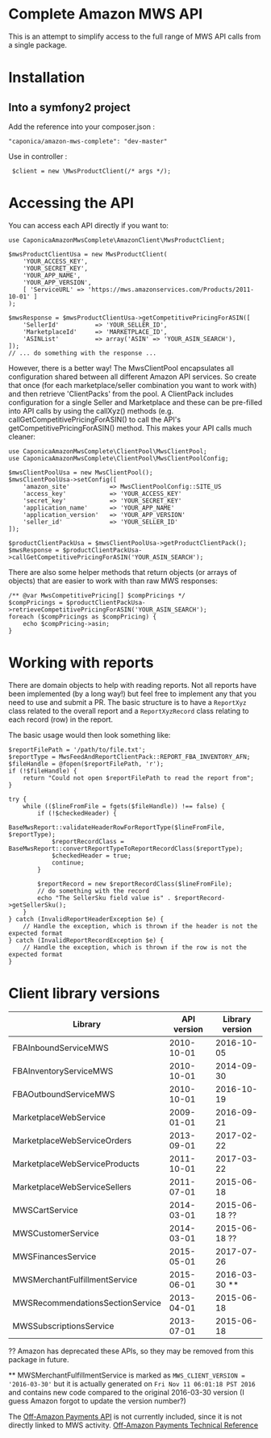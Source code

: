 Complete Amazon MWS API
=======================

This is an attempt to simplify access to the full range of MWS API calls from a single package.

Installation
============

Into a symfony2 project
-----------------------

Add the reference into your composer.json : 

    "caponica/amazon-mws-complete": "dev-master"

Use in controller :

     $client = new \MwsProductClient(/* args */);

Accessing the API
=================

You can access each API directly if you want to:

    use CaponicaAmazonMwsComplete\AmazonClient\MwsProductClient;

    $mwsProductClientUsa = new MwsProductClient(
        'YOUR_ACCESS_KEY',
        'YOUR_SECRET_KEY',
        'YOUR_APP_NAME',
        'YOUR_APP_VERSION',
        [ 'ServiceURL' => 'https://mws.amazonservices.com/Products/2011-10-01' ]
    );

    $mwsResponse = $mwsProductClientUsa->getCompetitivePricingForASIN([
        'SellerId'          => 'YOUR_SELLER_ID',
        'MarketplaceId'     => 'MARKETPLACE_ID',
        'ASINList'          => array('ASIN' => 'YOUR_ASIN_SEARCH'),
    ]);
    // ... do something with the response ...


However, there is a better way! The MwsClientPool encapsulates all configuration shared between all different Amazon
API services. So create that once (for each marketplace/seller combination you want to work with) and then retrieve
'ClientPacks' from the pool. A ClientPack includes configuration for a single Seller and Marketplace and these can be
pre-filled into API calls by using the callXyz() methods (e.g. callGetCompetitivePricingForASIN() to call the API's
getCompetitivePricingForASIN() method. This makes your API calls much cleaner:

    use CaponicaAmazonMwsComplete\ClientPool\MwsClientPool;
    use CaponicaAmazonMwsComplete\ClientPool\MwsClientPoolConfig;

    $mwsClientPoolUsa = new MwsClientPool();
    $mwsClientPoolUsa->setConfig([
        'amazon_site'           => MwsClientPoolConfig::SITE_US
        'access_key'            => 'YOUR_ACCESS_KEY'
        'secret_key'            => 'YOUR_SECRET_KEY'
        'application_name'      => 'YOUR_APP_NAME'
        'application_version'   => 'YOUR_APP_VERSION'
        'seller_id'             => 'YOUR_SELLER_ID'
    ]);

    $productClientPackUsa = $mwsClientPoolUsa->getProductClientPack();
    $mwsResponse = $productClientPackUsa->callGetCompetitivePricingForASIN('YOUR_ASIN_SEARCH');

There are also some helper methods that return objects (or arrays of objects) that are easier to work with than raw
MWS responses:

    /** @var MwsCompetitivePricing[] $compPricings */
    $compPricings = $productClientPackUsa->retrieveCompetitivePricingForASIN('YOUR_ASIN_SEARCH');
    foreach ($compPricings as $compPricing) {
        echo $compPricing->asin;
    }


Working with reports
====================

There are domain objects to help with reading reports. Not all reports have been implemented (by a long way!) but feel 
free to implement any that you need to use and submit a PR. The basic structure is to have a `ReportXyz` class related 
to the overall report and a `ReportXyzRecord` class relating to each record (row) in the report.

The basic usage would then look something like:

    $reportFilePath = '/path/to/file.txt';
    $reportType = MwsFeedAndReportClientPack::REPORT_FBA_INVENTORY_AFN;
    $fileHandle = @fopen($reportFilePath, 'r');
    if (!$fileHandle) {
        return "Could not open $reportFilePath to read the report from";
    }

    try {
        while (($lineFromFile = fgets($fileHandle)) !== false) {
            if (!$checkedHeader) {
                BaseMwsReport::validateHeaderRowForReportType($lineFromFile, $reportType);
                $reportRecordClass = BaseMwsReport::convertReportTypeToReportRecordClass($reportType);
                $checkedHeader = true;
                continue;
            }

            $reportRecord = new $reportRecordClass($lineFromFile);
            // do something with the record 
            echo "The SellerSku field value is" . $reportRecord->getSellerSku();
        }
    } catch (InvalidReportHeaderException $e) {
        // Handle the exception, which is thrown if the header is not the expected format
    } catch (InvalidReportRecordException $e) {
        // Handle the exception, which is thrown if the row is not the expected format
    }



Client library versions
=======================

|Library                            |API version|Library version|
|-----------------------------------|-----------|---------------|
|FBAInboundServiceMWS               |2010-10-01 |2016-10-05     |
|FBAInventoryServiceMWS             |2010-10-01 |2014-09-30     |
|FBAOutboundServiceMWS              |2010-10-01 |2016-10-19     |
|MarketplaceWebService              |2009-01-01 |2016-09-21     |
|MarketplaceWebServiceOrders        |2013-09-01 |2017-02-22     |
|MarketplaceWebServiceProducts      |2011-10-01 |2017-03-22     |
|MarketplaceWebServiceSellers       |2011-07-01 |2015-06-18     |
|MWSCartService                     |2014-03-01 |2015-06-18 ??  |
|MWSCustomerService                 |2014-03-01 |2015-06-18 ??  |
|MWSFinancesService                 |2015-05-01 |2017-07-26     |
|MWSMerchantFulfillmentService      |2015-06-01 |2016-03-30 **  |
|MWSRecommendationsSectionService   |2013-04-01 |2015-06-18     |
|MWSSubscriptionsService            |2013-07-01 |2015-06-18     |

?? Amazon has deprecated these APIs, so they may be removed from this package in future.

** MWSMerchantFulfillmentService is marked as `MWS_CLIENT_VERSION = '2016-03-30'` but it is actually generated on `Fri Nov 11 06:01:18 PST 2016` and contains new code compared to the original 2016-03-30 version (I guess Amazon forgot to update the version number?)

The [Off-Amazon Payments API](https://developer.amazonservices.co.uk/doc/offamazonpayments/offamazonpayments/v20130101/php.html)
is not currently included, since it is not directly linked to MWS activity.
[Off-Amazon Payments Technical Reference](https://payments.amazon.co.uk/developer/documentation)
